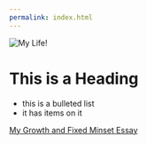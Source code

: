 ```yaml
---
permalink: index.html
---
```


![My Life!](http://media.giphy.com/media/14aUO0Mf7dWDXW/giphy.gif "Another Day")
# This is a Heading

* this is a bulleted list
* it has items on it

[My Growth and Fixed Minset Essay](growth-vs-fixed-mindset.md)

